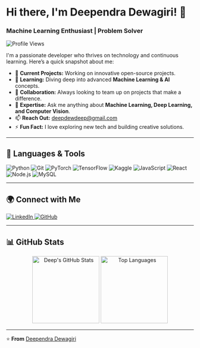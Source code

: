 # Hi there, I'm Deependra Dewagiri! 👋

### Machine Learning Enthusiast | Problem Solver

![Profile Views](https://komarev.com/ghpvc/?username=deepdewdeep&label=Profile%20views&color=0e75b6&style=flat)

I'm a passionate developer who thrives on technology and continuous learning. Here’s a quick snapshot about me:

- 🔨 **Current Projects:** Working on innovative open-source projects.
- 🌱 **Learning:** Diving deep into advanced **Machine Learning & AI** concepts.
- 🤝 **Collaboration:** Always looking to team up on projects that make a difference.
- 💬 **Expertise:** Ask me anything about **Machine Learning, Deep Learning, and Computer Vision**.
- 📫 **Reach Out:** [deepdewdeep@gmail.com](mailto:deepdewdeep@gmail.com)
- ⚡ **Fun Fact:** I love exploring new tech and building creative solutions.

---

## 🚀 Languages & Tools
<p align="left">
  <img src="https://img.shields.io/badge/-Python-05122A?style=flat&logo=python" alt="Python" />
  <img src="https://img.shields.io/badge/-Git-05122A?style=flat&logo=git" alt="Git" />
  <img src="https://img.shields.io/badge/-PyTorch-05122A?style=flat&logo=pytorch" alt="PyTorch" />
  <img src="https://img.shields.io/badge/-TensorFlow-05122A?style=flat&logo=tensorflow" alt="TensorFlow" />
  <img src="https://img.shields.io/badge/-Kaggle-05122A?style=flat&logo=kaggle" alt="Kaggle" />
  <img src="https://img.shields.io/badge/-JavaScript-05122A?style=flat&logo=javascript" alt="JavaScript" />
  <img src="https://img.shields.io/badge/-React-05122A?style=flat&logo=react" alt="React" />
  <img src="https://img.shields.io/badge/-Node.js-05122A?style=flat&logo=node.js" alt="Node.js" />
  <img src="https://img.shields.io/badge/-MySQL-05122A?style=flat&logo=mysql" alt="MySQL" />
</p>

---

## 🌍 Connect with Me
<p align="left">
 <a href="https://www.linkedin.com/in/deependra-dewagiri-51b095148/">
    <img src="https://img.shields.io/badge/LinkedIn-0A66C2?style=for-the-badge&logo=linkedin&logoColor=white" alt="LinkedIn" />
  </a>
<!--   <a href="https://twitter.com/deepdewdeep">
    <img src="https://img.shields.io/badge/Twitter-1DA1F2?style=for-the-badge&logo=twitter&logoColor=white" alt="Twitter" />
  </a> -->
  <a href="https://github.com/deepdewdeep">
    <img src="https://img.shields.io/badge/GitHub-181717?style=for-the-badge&logo=github&logoColor=white" alt="GitHub" />
  </a>
</p>

---

## 📊 GitHub Stats

<p align="center">
  <img src="https://github-readme-stats.vercel.app/api?username=deepdewdeep&show_icons=true&theme=default" alt="Deep's GitHub Stats" height="180px"/>
  <img src="https://github-readme-stats.vercel.app/api/top-langs/?username=deepdewdeep&layout=compact&theme=default" alt="Top Languages" height="180px"/>
</p>

---

⭐️ **From** [Deependra Dewagiri](https://github.com/deepdewdeep)
